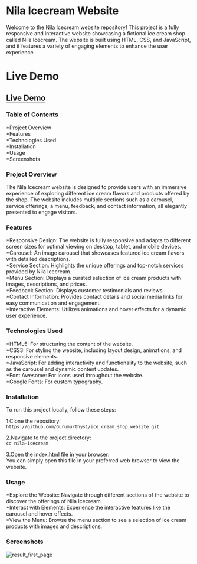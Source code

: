 # Nila Icecream Website
Welcome to the Nila Icecream website repository! This project is a fully responsive and interactive website showcasing a fictional ice cream shop called Nila Icecream. The website is built using HTML, CSS, and JavaScript, and it features a variety of engaging elements to enhance the user experience.

# Live Demo
[<a href="https://gurumurthys1.github.io/ice_cream_shop_website/"><h2>Live Demo</h2>
</a>](https://gurumurthys1.github.io/ice_cream_shop_website/)
### Table of Contents
*Project Overview <br/>
*Features <br/>
*Technologies Used <br/>
*Installation <br/>
*Usage <br/>
*Screenshots <br/>
### Project Overview
The Nila Icecream website is designed to provide users with an immersive experience of exploring different ice cream flavors and products offered by the shop. The website includes multiple sections such as a carousel, service offerings, a menu, feedback, and contact information, all elegantly presented to engage visitors.

### Features
*Responsive Design: The website is fully responsive and adapts to different screen sizes for optimal viewing on desktop, tablet, and mobile devices. <br/>
*Carousel: An image carousel that showcases featured ice cream flavors with detailed descriptions. <br/>
*Service Section: Highlights the unique offerings and top-notch services provided by Nila Icecream. <br/>
*Menu Section: Displays a curated selection of ice cream products with images, descriptions, and prices. <br/>
*Feedback Section: Displays customer testimonials and reviews. <br/>
*Contact Information: Provides contact details and social media links for easy communication and engagement. <br/>
*Interactive Elements: Utilizes animations and hover effects for a dynamic user experience. <br/>
### Technologies Used
*HTML5: For structuring the content of the website. <br/>
*CSS3: For styling the website, including layout design, animations, and responsive elements. <br/>
*JavaScript: For adding interactivity and functionality to the website, such as the carousel and dynamic content updates. <br/>
*Font Awesome: For icons used throughout the website. <br/>
*Google Fonts: For custom typography. <br/>
### Installation
To run this project locally, follow these steps: <br/>

1.Clone the repository: <br/>
``https://github.com/Gurumurthys1/ice_cream_shop_website.git``

2.Navigate to the project directory: <br/>
``cd nila-icecream``

3.Open the index.html file in your browser: <br/>
You can simply open this file in your preferred web browser to view the website. <br/>
### Usage
*Explore the Website: Navigate through different sections of the website to discover the offerings of Nila Icecream. <br/>
*Interact with Elements: Experience the interactive features like the carousel and hover effects. <br/>
*View the Menu: Browse the menu section to see a selection of ice cream products with images and descriptions. <br/>
### Screenshots

![result_first_page](https://github.com/user-attachments/assets/efd63560-4d6d-4ff9-b966-9baae95722ad)

